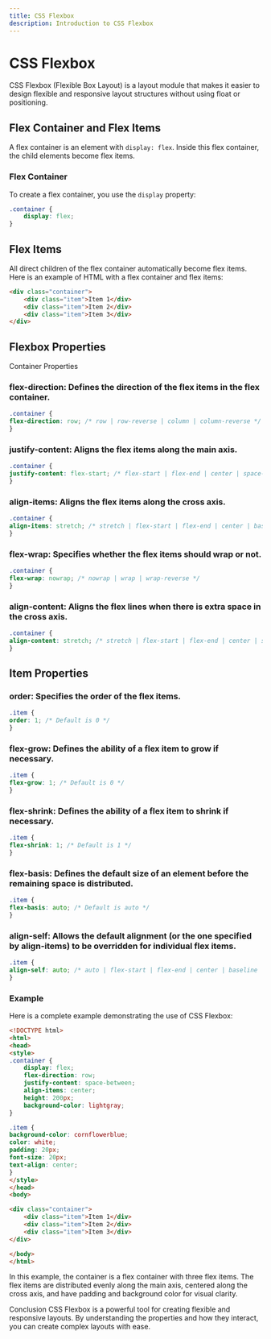 ```yaml
---
title: CSS Flexbox
description: Introduction to CSS Flexbox
---
```


# CSS Flexbox

CSS Flexbox (Flexible Box Layout) is a layout module that makes it easier to design flexible and responsive layout structures without using float or positioning.

## Flex Container and Flex Items

A flex container is an element with `display: flex`. Inside this flex container, the child elements become flex items.

### Flex Container

To create a flex container, you use the `display` property:

```css
.container {
    display: flex;
}
```

## Flex Items
All direct children of the flex container automatically become flex items. Here is an example of HTML with a flex container and flex items:

```html
<div class="container">
    <div class="item">Item 1</div>
    <div class="item">Item 2</div>
    <div class="item">Item 3</div>
</div>
```
## Flexbox Properties
Container Properties
### flex-direction: Defines the direction of the flex items in the flex container.

```css
.container {
flex-direction: row; /* row | row-reverse | column | column-reverse */
}
```
### justify-content: Aligns the flex items along the main axis.

```css
.container {
justify-content: flex-start; /* flex-start | flex-end | center | space-between | space-around | space-evenly */
}
```

### align-items: Aligns the flex items along the cross axis.

```css
.container {
align-items: stretch; /* stretch | flex-start | flex-end | center | baseline */
}
```
### flex-wrap: Specifies whether the flex items should wrap or not.

```css
.container {
flex-wrap: nowrap; /* nowrap | wrap | wrap-reverse */
}
```

### align-content: Aligns the flex lines when there is extra space in the cross axis.

```css
.container {
align-content: stretch; /* stretch | flex-start | flex-end | center | space-between | space-around */
}
```
## Item Properties
### order: Specifies the order of the flex items.

```css
.item {
order: 1; /* Default is 0 */
}
```
### flex-grow: Defines the ability of a flex item to grow if necessary.

```css
.item {
flex-grow: 1; /* Default is 0 */
}
```

### flex-shrink: Defines the ability of a flex item to shrink if necessary.

```css
.item {
flex-shrink: 1; /* Default is 1 */
}
```
### flex-basis: Defines the default size of an element before the remaining space is distributed.

```css
.item {
flex-basis: auto; /* Default is auto */
}
```
### align-self: Allows the default alignment (or the one specified by align-items) to be overridden for individual flex items.

```css
.item {
align-self: auto; /* auto | flex-start | flex-end | center | baseline | stretch */
}
```

### Example
Here is a complete example demonstrating the use of CSS Flexbox:

```html
<!DOCTYPE html>
<html>
<head>
<style>
.container {
    display: flex;
    flex-direction: row;
    justify-content: space-between;
    align-items: center;
    height: 200px;
    background-color: lightgray;
}

.item {
background-color: cornflowerblue;
color: white;
padding: 20px;
font-size: 20px;
text-align: center;
}
</style>
</head>
<body>

<div class="container">
    <div class="item">Item 1</div>
    <div class="item">Item 2</div>
    <div class="item">Item 3</div>
</div>

</body>
</html>
```
In this example, the container is a flex container with three flex items. The flex items are distributed evenly along the main axis, centered along the cross axis, and have padding and background color for visual clarity.

Conclusion
CSS Flexbox is a powerful tool for creating flexible and responsive layouts. By understanding the properties and how they interact, you can create complex layouts with ease.